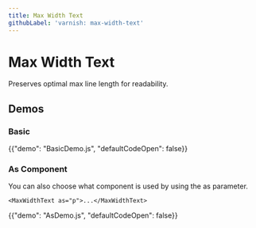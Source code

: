 ```yaml
---
title: Max Width Text
githubLabel: 'varnish: max-width-text'
---
```


# Max Width Text

<p class="description">Preserves optimal max line length for readability.</p>

## Demos

### Basic

{{"demo": "BasicDemo.js", "defaultCodeOpen": false}}

### As Component

You can also choose what component is used by using the as parameter.

```
<MaxWidthText as="p">...</MaxWidthText>
```

{{"demo": "AsDemo.js", "defaultCodeOpen": false}}
